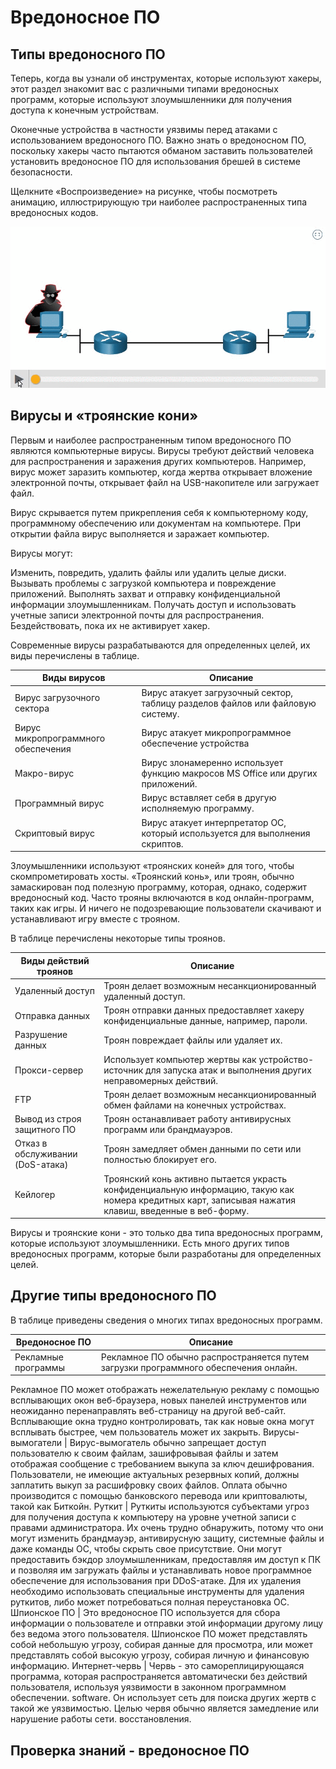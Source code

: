 # Вредоносное ПО

<!-- 3.4.1 -->
## Типы вредоносного ПО
Теперь, когда вы узнали об инструментах, которые используют хакеры, этот раздел знакомит вас с различными типами вредоносных программ, которые используют злоумышленники для получения доступа к конечным устройствам.

Оконечные устройства в частности уязвимы перед атаками с использованием вредоносного ПО. Важно знать о вредоносном ПО, поскольку хакеры часто пытаются обманом заставить пользователей установить вредоносное ПО для использования брешей в системе безопасности.

Щелкните «Воспроизведение» на рисунке, чтобы посмотреть анимацию, иллюстрирующую три наиболее распространенных типа вредоносных кодов.

![](./assets/3.4.1.gif)

<!-- 3.4.2 -->
## Вирусы и «троянские кони»
Первым и наиболее распространенным типом вредоносного ПО являются компьютерные вирусы. Вирусы требуют действий человека для распространения и заражения других компьютеров. Например, вирус может заразить компьютер, когда жертва открывает вложение электронной почты, открывает файл на USB-накопителе или загружает файл.

Вирус скрывается путем прикрепления себя к компьютерному коду, программному обеспечению или документам на компьютере. При открытии файла вирус выполняется и заражает компьютер.

Вирусы могут:

Изменить, повредить, удалить файлы или удалить целые диски.
Вызывать проблемы с загрузкой компьютера и повреждение приложений.
Выполнять захват и отправку конфиденциальной информации злоумышленникам.
Получать доступ и использовать учетные записи электронной почты для распространения.
Бездействовать, пока их не активирует хакер.

Современные вирусы разрабатываются для определенных целей, их виды перечислены в таблице.

**Виды вирусов** | **Описание**
-------------------|--------------
Вирус загрузочного сектора | Вирус атакует загрузочный сектор, таблицу разделов файлов или файловую систему.
Вирус микропрограммного обеспечения | Вирус атакует микропрограммное обеспечение устройства
Макро-вирус | Вирус злонамеренно использует функцию макросов MS Office или других приложений.
Программный вирус | Вирус вставляет себя в другую исполняемую программу.
Скриптовый вирус | Вирус атакует интерпретатор ОС, который используется для выполнения скриптов.

Злоумышленники используют «троянских коней» для того, чтобы скомпрометировать хосты. «Троянский конь», или троян, обычно замаскирован под полезную программу, которая, однако, содержит вредоносный код. Часто трояны включаются в код онлайн-программ, таких как игры. И ничего не подозревающие пользователи скачивают и устанавливают игру вместе с трояном.

В таблице перечислены некоторые типы троянов.

**Виды действий троянов** | **Описание**
-------------------|--------------
Удаленный доступ | Троян делает возможным несанкционированный удаленный доступ.
Отправка данных | Троян отправки данных предоставляет хакеру конфиденциальные данные, например, пароли.
Разрушение данных | Троян повреждает файлы или удаляет их.
Прокси-сервер | Использует компьютер жертвы как устройство-источник для запуска атак и выполнения других неправомерных действий.
FTP | Троян делает возможным несанкционированный обмен файлами на конечных устройствах.
Вывод из строя защитного ПО | Троян останавливает работу антивирусных программ или брандмауэров.
Отказ в обслуживании (DoS-атака) | Троян замедляет обмен данными по сети или полностью блокирует его.
Кейлогер | Троянский конь активно пытается украсть конфиденциальную информацию, такую как номера кредитных карт, записывая нажатия клавиш, введенные в веб-форму.

Вирусы и троянские кони - это только два типа вредоносных программ, которые используют злоумышленники. Есть много других типов вредоносных программ, которые были разработаны для определенных целей.

<!-- 3.4.3 -->
## Другие типы вредоносного ПО
В таблице приведены сведения о многих типах вредоносных программ.

**Вредоносное ПО** | **Описание**
-------------------|--------------
Рекламные программы | Рекламное ПО обычно распространяется путем загрузки программного обеспечения онлайн.
Рекламное ПО может отображать нежелательную рекламу с помощью всплывающих окон веб-браузера, новых панелей инструментов или неожиданно перенаправлять веб-страницу на другой веб-сайт.
Всплывающие окна трудно контролировать, так как новые окна могут всплывать быстрее, чем пользователь может их закрыть.
Вирусы-вымогатели | Вирус-вымогатель обычно запрещает доступ пользователю к своим файлам, зашифровывая файлы и затем отображая сообщение с требованием выкупа за ключ дешифрования.
Пользователи, не имеющие актуальных резервных копий, должны заплатить выкуп за расшифровку своих файлов.
Оплата обычно производится с помощью банковского перевода или криптовалюты, такой как Биткойн.
Руткит | Руткиты используются субъектами угроз для получения доступа к компьютеру на уровне учетной записи с правами администратора.
Их очень трудно обнаружить, потому что они могут изменить брандмауэр, антивирусную защиту, системные файлы и даже команды ОС, чтобы скрыть свое присутствие.
Они могут предоставить бэкдор злоумышленникам, предоставляя им доступ к ПК и позволяя им загружать файлы и устанавливать новое программное обеспечение для использования при DDoS-атаке.
Для их удаления необходимо использовать специальные инструменты для удаления руткитов, либо может потребоваться полная переустановка ОС.
Шпионское ПО | Это вредоносное ПО используется для сбора информации о пользователе и отправки этой информации другому лицу без ведома этого пользователя.
Шпионское ПО может представлять собой небольшую угрозу, собирая данные для просмотра, или может представлять собой высокую угрозу, собирая личную и финансовую информацию.
Интернет-червь | Червь - это самореплицирующаяся программа, которая распространяется автоматически без действий пользователя, используя уязвимости в законном программном обеспечении. software.
Он использует сеть для поиска других жертв с такой же уязвимостью.
Целью червя обычно является замедление или нарушение работы сети. восстановления.

<!-- 3.4.4 -->
## Проверка знаний - вредоносное ПО

<!-- Тут  квиз 3.4.4 -->